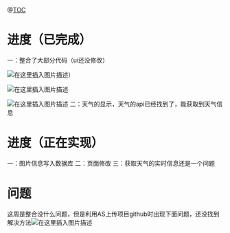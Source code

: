 ﻿@[TOC](3-16日周报)
#  进度（已完成）

一：整合了大部分代码（ui还没修改）

![在这里插入图片描述](https://img-blog.csdnimg.cn/20200316122852859.png?x-oss-process=image/watermark,type_ZmFuZ3poZW5naGVpdGk,shadow_10,text_aHR0cHM6Ly9ibG9nLmNzZG4ubmV0L0l0X2lzX0lUXw==,size_16,color_FFFFFF,t_70)）

![在这里插入图片描述](https://img-blog.csdnimg.cn/20200316122813230.png?x-oss-process=image/watermark,type_ZmFuZ3poZW5naGVpdGk,shadow_10,text_aHR0cHM6Ly9ibG9nLmNzZG4ubmV0L0l0X2lzX0lUXw==,size_16,color_FFFFFF,t_70)

![在这里插入图片描述](https://img-blog.csdnimg.cn/20200316122922118.png?x-oss-process=image/watermark,type_ZmFuZ3poZW5naGVpdGk,shadow_10,text_aHR0cHM6Ly9ibG9nLmNzZG4ubmV0L0l0X2lzX0lUXw==,size_16,color_FFFFFF,t_70)
二：天气的显示，天气的api已经找到了，能获取到天气信息
# 进度（正在实现）
一：图片信息写入数据库
二：页面修改
三：获取天气的实时信息还是一个问题
# 问题
这周是整合没什么问题，但是利用AS上传项目github时出现下面问题，还没找到解决方法![在这里插入图片描述](https://img-blog.csdnimg.cn/20200316122635380.png?x-oss-process=image/watermark,type_ZmFuZ3poZW5naGVpdGk,shadow_10,text_aHR0cHM6Ly9ibG9nLmNzZG4ubmV0L0l0X2lzX0lUXw==,size_16,color_FFFFFF,t_70)



